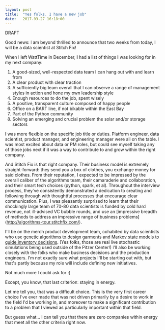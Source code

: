 ```yaml
---
layout: post
title:  "Yes folks, I have a new job"
date:   2017-03-27 16:18:00
---
```


DRAFT

Good news: I am beyond thrilled to announce that two weeks from today, I will be a data scientist at Stitch Fix!

When I left WattTime in December, I had a list of things I was looking for in my next company:

1. A good-sized, well-respected data team I can hang out with and learn from
2. A clear product with clear traction
3. A sufficiently big team overall that I can observe a range of management styles in action and hone my own leadership style
4. Enough resources to do the job, spent wisely
5. A positive, transparent culture composed of happy people
6. Office on a BART line, if not bikable within the East Bay
7. Part of the Python community
8. Solving an emerging and crucial problem the solar and/or storage sectors

I was more flexible on the specific job title or duties. Platform engineer, data scientist, product manager, and engineering manager
were all on the table. I was most excited about data or PM roles, but could see myself taking any of those jobs next if it was a way
to contribute to and grow within the right company.

And Stitch Fix is that right company. Their business model is extremely straight-forward: they send you a box of clothes, you exchange
money for said clothes. From their reputation, I expected to be impressed by the overall caliber of the algorithms team,
their camaraderie and collaboration, and their smart tech choices (python, spark, et al). Throughout the interview process, they've
consistently demonstrated a dedication to creating and following through with thoughtful processes that encourage clear communication.
Plus, I was pleasantly surprised to learn that their shockingly large team of 70-80 data scientists is funded by cold hard revenue, 
not ill-advised VC bubble rounds, and use an [impressive breadth of methods to address an impressive range of business problems]
(http://algorithms-tour.stitchfix.com/).

I'll be on the merch product development team, cohabited by data scientists who use
[genetic algorithms to design garments](https://www.wsj.com/articles/next-top-fashion-designer-a-computer-1489323600)
and [Markov state models to guide inventory decisions](http://algorithms-tour.stitchfix.com/#state-machines).
(Yes folks, those are real live stochastic simulations being used outside of the Pitzer Center!)
I'll also be working closely with the folks who make business decisions and the production engineers.
I'm not exactly sure what projects I'll be starting out with, but that's partly because my role will include defining new initiatives.

Not much more I could ask for :)

Except, you know, that last criterion: staying in energy.

Let me tell you, that was a difficult choice. This is the very first career choice I've ever made that was not driven primarily by a
desire to work in the field I'd be working in, and moreover to make a significant contribution to a problem that I viewed as particularly
important within that field.

But guess what... I can tell you that there are zero companies within energy that meet all the other criteria right now.


